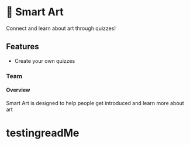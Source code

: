 # 🧪 Smart Art

Connect and learn about art through quizzes!


## Features

* Create your own quizzes



### Team



#### Overview

Smart Art is designed to help people get introduced and learn more about art
# testingreadMe
